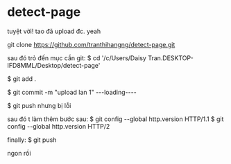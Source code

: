 # detect-page
tuyệt vời! tao đã upload đc. yeah


git clone https://github.com/tranthihangng/detect-page.git


sau đó trỏ đến mục cần git:
$ cd '/c/Users/Daisy Tran.DESKTOP-IFD8MML/Desktop/detect-page'


$ git add .


$ git commit -m "upload lan 1"
---loading----


$ git push
nhưng bị lỗi 

sau đó t làm thêm bước sau:
$ git config --global http.version HTTP/1.1
$ git config --global http.version HTTP/2


finally:
$ git push


ngon rồi 
